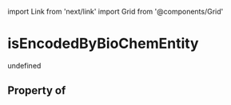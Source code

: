 import Link from 'next/link'
import Grid from '@components/Grid'

# isEncodedByBioChemEntity

undefined

## Property of



